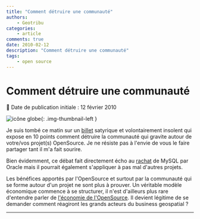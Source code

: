 ```yaml
---
title: "Comment détruire une communauté"
authors:
    - Geotribu
categories:
    - article
comments: true
date: 2010-02-12
description: "Comment détruire une communauté"
tags:
    - open source
---
```


# Comment détruire une communauté

:calendar: Date de publication initiale : 12 février 2010

![icône globe](https://cdn.geotribu.fr/img/internal/icons-rdp-news/world.png "icône globe"){: .img-thumbnail-left }

Je suis tombé ce matin sur un [billet](http://www.framablog.org/index.php/post/2010/02/08/comment-detruire-votre-communaute) satyrique et volontairement insolent qui expose en 10 points comment détruire la communauté qui gravite autour de votre/vos projet(s) OpenSource. Je ne résiste pas à l'envie de vous le faire partager tant il m'a fait sourire.

Bien évidemment, ce débat fait directement écho au [rachat](http://pro.01net.com/editorial/501623/rachat-de-sun-par-oracle-faut-il-avoir-peur-pour-mysql/) de MySQL par Oracle mais il pourrait également s'appliquer à pas mal d'autres projets.

Les bénéfices apportés par l'OpenSource et surtout par la communauté qui se forme autour d'un projet ne sont plus à prouver. Un véritable modèle économique commence à se structurer, il n'est d'ailleurs plus rare d'entendre parler de [l'économie de l'OpenSource](http://www.lca2010.org.nz/wiki/Miniconfs/Business_of_Open_Source). Il devient légitime de se demander comment réagiront les grands acteurs du business geospatial ?

----

<!-- geotribu:authors-block -->
